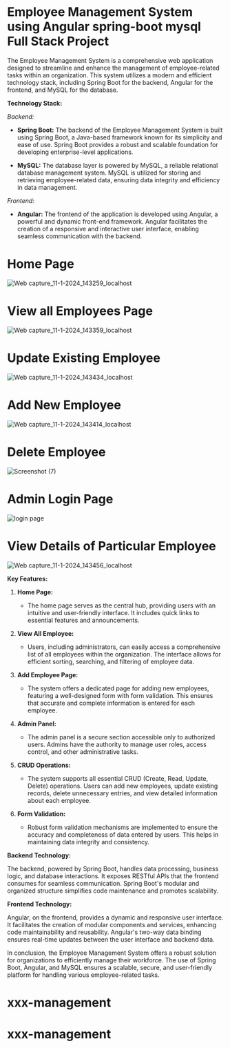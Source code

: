 # Employee Management System using Angular spring-boot mysql Full Stack Project



The Employee Management System is a comprehensive web application designed to streamline and enhance the management of employee-related tasks within an organization. This system utilizes a modern and efficient technology stack, including Spring Boot for the backend, Angular for the frontend, and MySQL for the database.

**Technology Stack:**

*Backend:*
- **Spring Boot:** The backend of the Employee Management System is built using Spring Boot, a Java-based framework known for its simplicity and ease of use. Spring Boot provides a robust and scalable foundation for developing enterprise-level applications.

- **MySQL:** The database layer is powered by MySQL, a reliable relational database management system. MySQL is utilized for storing and retrieving employee-related data, ensuring data integrity and efficiency in data management.

*Frontend:*
- **Angular:** The frontend of the application is developed using Angular, a powerful and dynamic front-end framework. Angular facilitates the creation of a responsive and interactive user interface, enabling seamless communication with the backend.

# Home Page
![Web capture_11-1-2024_143259_localhost](https://github.com/adityasurya4103/employee-management-system-angular-spring-boot-mysql/assets/97177344/f76ac939-84aa-480a-adaa-5f5a8b70f143)

# View all Employees Page
![Web capture_11-1-2024_143359_localhost](https://github.com/adityasurya4103/employee-management-system-angular-spring-boot-mysql/assets/97177344/d4538054-d230-4faa-9313-d0af96e64bc9)

# Update Existing Employee
![Web capture_11-1-2024_143434_localhost](https://github.com/adityasurya4103/employee-management-system-angular-spring-boot-mysql/assets/97177344/ccd9a275-7629-4261-bc65-fba9495dd537)

# Add New Employee
![Web capture_11-1-2024_143414_localhost](https://github.com/adityasurya4103/employee-management-system-angular-spring-boot-mysql/assets/97177344/2e1d666e-56bd-4e51-9481-4833cfa8753d)

# Delete Employee
![Screenshot (7)](https://github.com/adityasurya4103/employee-management-system-angular-spring-boot-mysql/assets/97177344/bf9c27c3-bc9b-4e14-8018-4b767062ac33)

# Admin Login Page
![login page](https://github.com/adityasurya4103/employee-management-system-angular-spring-boot-mysql/assets/97177344/c5c9339e-50eb-44fb-8966-af47dec94405)


# View Details of Particular Employee
![Web capture_11-1-2024_143456_localhost](https://github.com/adityasurya4103/employee-management-system-angular-spring-boot-mysql/assets/97177344/b86ad143-b360-4760-962a-f8e36f3bcab8)



**Key Features:**

1. **Home Page:**
   - The home page serves as the central hub, providing users with an intuitive and user-friendly interface. It includes quick links to essential features and announcements.

2. **View All Employee:**
   - Users, including administrators, can easily access a comprehensive list of all employees within the organization. The interface allows for efficient sorting, searching, and filtering of employee data.

3. **Add Employee Page:**
   - The system offers a dedicated page for adding new employees, featuring a well-designed form with form validation. This ensures that accurate and complete information is entered for each employee.

4. **Admin Panel:**
   - The admin panel is a secure section accessible only to authorized users. Admins have the authority to manage user roles, access control, and other administrative tasks.

5. **CRUD Operations:**
   - The system supports all essential CRUD (Create, Read, Update, Delete) operations. Users can add new employees, update existing records, delete unnecessary entries, and view detailed information about each employee.

6. **Form Validation:**
   - Robust form validation mechanisms are implemented to ensure the accuracy and completeness of data entered by users. This helps in maintaining data integrity and consistency.

**Backend Technology:**

The backend, powered by Spring Boot, handles data processing, business logic, and database interactions. It exposes RESTful APIs that the frontend consumes for seamless communication. Spring Boot's modular and organized structure simplifies code maintenance and promotes scalability.

**Frontend Technology:**

Angular, on the frontend, provides a dynamic and responsive user interface. It facilitates the creation of modular components and services, enhancing code maintainability and reusability. Angular's two-way data binding ensures real-time updates between the user interface and backend data.

In conclusion, the Employee Management System offers a robust solution for organizations to efficiently manage their workforce. The use of Spring Boot, Angular, and MySQL ensures a scalable, secure, and user-friendly platform for handling various employee-related tasks.





# xxx-management
# xxx-management

